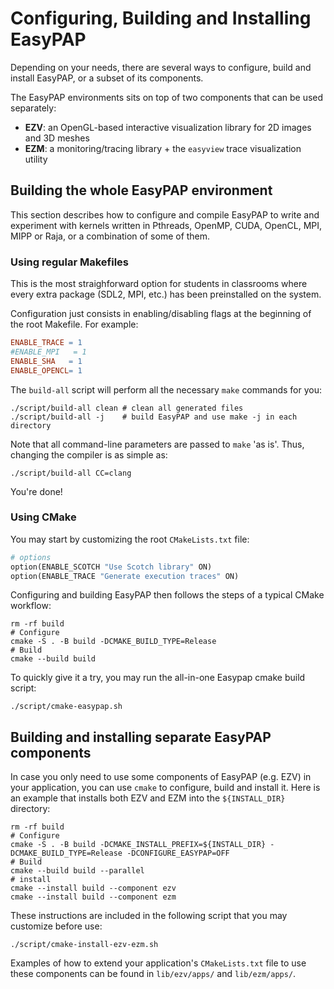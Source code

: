 # Configuring, Building and Installing EasyPAP

Depending on your needs, there are several ways to configure, build and install EasyPAP, or a subset of its components.

The EasyPAP environments sits on top of two components that can be used separately:
* **EZV**: an OpenGL-based interactive visualization library for 2D images and 3D meshes
* **EZM**: a monitoring/tracing library + the `easyview` trace visualization utility


## Building the whole EasyPAP environment

This section describes how to configure and compile EasyPAP to write and experiment with kernels written in Pthreads, OpenMP, CUDA, OpenCL, MPI, MIPP or Raja, or a combination of some of them.

### Using regular Makefiles

This is the most straighforward option for students in classrooms where every extra package (SDL2, MPI, etc.) has been preinstalled on the system.

Configuration just consists in enabling/disabling flags at the beginning of the root Makefile. For example:
```makefile
ENABLE_TRACE = 1
#ENABLE_MPI   = 1
ENABLE_SHA   = 1
ENABLE_OPENCL= 1
```
The `build-all` script will perform all the necessary `make` commands for you:
```shell
./script/build-all clean # clean all generated files
./script/build-all -j    # build EasyPAP and use make -j in each directory
```

Note that all command-line parameters are passed to `make` 'as is'. Thus, changing the compiler is as simple as:

    ./script/build-all CC=clang

You're done!

### Using CMake

You may start by customizing the root `CMakeLists.txt` file:
```makefile
# options
option(ENABLE_SCOTCH "Use Scotch library" ON)
option(ENABLE_TRACE "Generate execution traces" ON)
```

Configuring and building EasyPAP then follows the steps of a typical CMake workflow:

```shell
rm -rf build
# Configure
cmake -S . -B build -DCMAKE_BUILD_TYPE=Release
# Build
cmake --build build
```

To quickly give it a try, you may run the all-in-one Easypap cmake build script:

```shell
./script/cmake-easypap.sh
```

## Building and installing separate EasyPAP components

In case you only need to use some components of EasyPAP (e.g. EZV) in your application, you can use `cmake` to configure, build and install it. Here is an example that installs both EZV and EZM into the `${INSTALL_DIR}` directory:
```shell
rm -rf build
# Configure
cmake -S . -B build -DCMAKE_INSTALL_PREFIX=${INSTALL_DIR} -DCMAKE_BUILD_TYPE=Release -DCONFIGURE_EASYPAP=OFF
# Build
cmake --build build --parallel
# install
cmake --install build --component ezv 
cmake --install build --component ezm
```

These instructions are included in the following script that you may customize before use:
```shell
./script/cmake-install-ezv-ezm.sh
```

Examples of how to extend your application's `CMakeLists.txt` file to use these components can be found in `lib/ezv/apps/` and `lib/ezm/apps/`.
